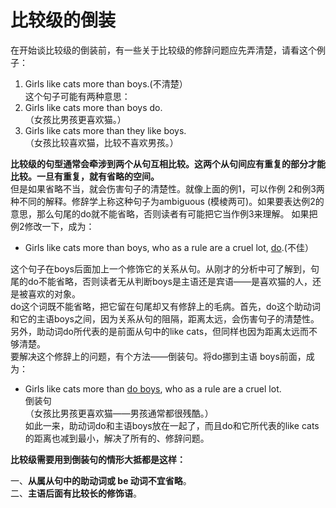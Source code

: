 # 比较级的倒装

在开始谈比较级的倒装前，有一些关于比较级的修辞问题应先弄清楚，请看这个例子：  
>  
1. Girls like cats more than boys.(不清楚）  
这个句子可能有两种意思：  
2. Girls like cats more than boys do.  
（女孩比男孩更喜欢猫。）  
3. Girls like cats more than they like boys.  
（女孩比较喜欢猫，比较不喜欢男孩。）  

<b>比较级的句型通常会牵涉到两个从句互相比较。这两个从句间应有重复的部分才能比较。一旦有重复，就有省略的空间。</b>  
但是如果省略不当，就会伤害句子的清楚性。就像上面的例1，可以作例 2和例3两种不同的解释。修辞学上称这种句子为ambiguous (模棱两可)。如果要表达例2的意思，那么句尾的do就不能省略，否则读者有可能把它当作例3来理解。
如果把例2修改一下，成为：  

- Girls like cats more than boys, who as a rule are a cruel lot, <u>do</u>.(不佳）   

这个句子在boys后面加上一个修饰它的关系从句。从刚才的分析中可了解到，句尾的do不能省略，否则读者无从判断boys是主语还是宾语——是喜欢猫的人，还是被喜欢的对象。  
do这个词既不能省略，把它留在句尾却又有修辞上的毛病。首先，do这个助动词和它的主语boys之间，因为关系从句的阻隔，距离太远，会伤害句子的清楚性。另外，助动词do所代表的是前面从句中的like cats，但同样也因为距离太远而不够清楚。  
要解决这个修辞上的问题，有个方法——倒装句。将do挪到主语 boys前面，成为：  
- Girls like cats more than <u>do boys</u>, who as a rule are a cruel lot.  
倒装句  
（女孩比男孩更喜欢猫——男孩通常都很残酷。）  
如此一来，助动词do和主语boys放在一起了，而且do和它所代表的like cats的距离也减到最小，解决了所有的、修辞问题。  

<b>比较级需要用到倒装句的情形大抵都是这样：</b>  

一、**从属从句中的助动词或 be 动词不宜省略**。  
二、**主语后面有比较长的修饰语**。  